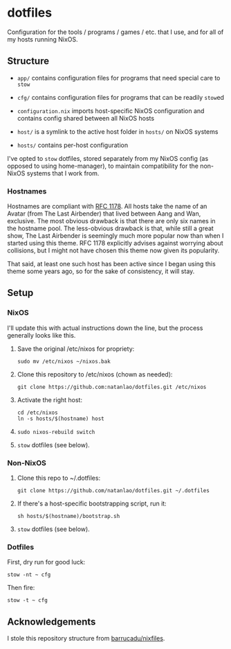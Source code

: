 # dotfiles

Configuration for the tools / programs / games / etc. that I use, and for all of
my hosts running NixOS.


## Structure

- `app/` contains configuration files for programs that need special care to
  `stow`

- `cfg/` contains configuration files for programs that can be readily `stow`ed

- `configuration.nix` imports host-specific NixOS configuration and contains
  config shared between all NixOS hosts

- `host/` is a symlink to the active host folder in `hosts/` on NixOS systems

- `hosts/` contains per-host configuration

I've opted to `stow` dotfiles, stored separately from my NixOS config (as
opposed to using home-manager), to maintain compatibility for the non-NixOS
systems that I work from.

### Hostnames

Hostnames are compliant with [RFC 1178](https://tools.ietf.org/html/rfc1178).
All hosts take the name of an Avatar (from The Last Airbender) that lived
between Aang and Wan, exclusive. The most obvious drawback is that there are
only six names in the hostname pool. The less-obvious drawback is that, while
still a great show, The Last Airbender is seemingly much more popular now than
when I started using this theme. RFC 1178 explicitly advises against worrying
about collisions, but I might not have chosen this theme now given its
popularity.

That said, at least one such host has been active since I began using this theme
some years ago, so for the sake of consistency, it will stay.


## Setup

### NixOS

I'll update this with actual instructions down the line, but the process
generally looks like this.

1. Save the original /etc/nixos for propriety:

       sudo mv /etc/nixos ~/nixos.bak

2. Clone this repository to /etc/nixos (chown as needed):

       git clone https://github.com:natanlao/dotfiles.git /etc/nixos

3. Activate the right host:

       cd /etc/nixos
       ln -s hosts/$(hostname) host

4.     sudo nixos-rebuild switch

5. `stow` dotfiles (see below).

### Non-NixOS

1. Clone this repo to ~/.dotfiles:

       git clone https://github.com/natanlao/dotfiles.git ~/.dotfiles

2. If there's a host-specific bootstrapping script, run it:

       sh hosts/$(hostname)/bootstrap.sh

3. `stow` dotfiles (see below).


### Dotfiles

First, dry run for good luck:

    stow -nt ~ cfg

Then fire:

    stow -t ~ cfg


## Acknowledgements

I stole this repository structure from
[barrucadu/nixfiles](https://github.com/barrucadu/nixfiles).
